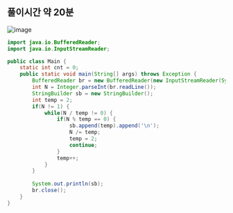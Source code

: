 ## 풀이시간 약 20분
![image](https://user-images.githubusercontent.com/92290312/194050406-f4a8208a-dcc8-4ad9-9bd4-781bbbd5d9da.png)

```java
import java.io.BufferedReader;
import java.io.InputStreamReader;

public class Main {
    static int cnt = 0;
    public static void main(String[] args) throws Exception {
        BufferedReader br = new BufferedReader(new InputStreamReader(System.in));
        int N = Integer.parseInt(br.readLine());
        StringBuilder sb = new StringBuilder();
        int temp = 2;
        if(N != 1) {
        	while(N / temp != 0) {
        		if(N % temp == 0) {
        			sb.append(temp).append('\n');
        			N /= temp;
        			temp = 2;
        			continue;
        		}
        		temp++;
        	}
        }
        		
        System.out.println(sb);
        br.close();   
    }
}
```
